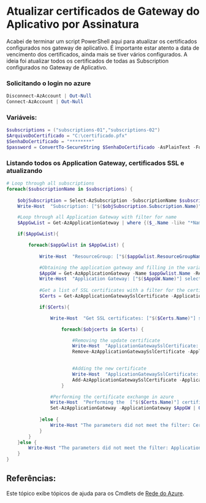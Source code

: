 # Atualizar certificados de Gateway do Aplicativo por Assinatura


Acabei de terminar um script PowerShell aqui para atualizar os certificados configurados nos gateway de aplicativo. É importante estar atento a data de vencimento dos certificados, ainda mais se tiver vários configurados. A ideia foi atualizar todos os certificados de todas as Subscription configurados no Gateway de Aplicativo.


### Solicitando o login no azure
```powershell
Disconnect-AzAccount | Out-Null
Connect-AzAccount | Out-Null
```

### Variáveis:
```powershell
$subscriptions = ("subscriptions-01","subscriptions-02") 
$ArquivoDoCertificado = "C:\certificado.pfx"
$SenhaDoCertificado = "********"
$password = ConvertTo-SecureString $SenhaDoCertificado -AsPlainText -Force
```

### Listando todos os Application Gateway, certificados SSL e atualizando 
```powershell
# Loop through all subscriptions
foreach($subscriptionName in $subscriptions) {    
    
    $objSubscription = Select-AzSubscription -SubscriptionName $subscriptionName  
    Write-Host  "Subscription: ["$($objSubscription.Subscription.Name)"] selected " -ForegroundColor Cyan;   

    #Loop through all Application Gateway with filter for name
    $AppGwList = Get-AzApplicationGateway | where {($_.Name -like "*Name_Application_Gateway*"}  

    if($AppGwList){

        foreach($appGwlist in $AppGwList) {
        
            Write-Host  "ResourceGroup: ["$($appGwlist.ResourceGroupName)"] selected" -ForegroundColor Yellow;

            #Obtaining the application gateway and filling in the variable $ag
            $AppGW = Get-AzApplicationGateway -Name $appGwlist.Name -ResourceGroup $appGwlist.ResourceGroupName
            Write-Host  "Application Gateway: ["$($AppGW.Name)"] selected" -ForegroundColor White;
        
            #Get a list of SSL certificates with a filter for the certificate name, if you have more than one.
            $Certs = Get-AzApplicationGatewaySslCertificate -ApplicationGateway $AppGW  | where {($_.Name -like "*lgrh.com.br")}  

            if($Certs){

                Write-Host  "Get SSL certificates: ["$($Certs.Name)"] selected" -ForegroundColor Green;

                    foreach($objcerts in $Certs) {

                        #Removing the update certificate
                        Write-Host  "ApplicationGatewaySslCertificate: ["$($objcerts.Name)"] Remove" -ForegroundColor Green;
                        Remove-AzApplicationGatewaySslCertificate -ApplicationGateway $AppGW -Name $Certs.Name | Out-Null
                

                        #Adding the new certificate
                        Write-Host  "ApplicationGatewaySslCertificate: ["$($objcerts.Name)"] Add" -ForegroundColor Green;
                        Add-AzApplicationGatewaySslCertificate -ApplicationGateway $AppGW -Name $Certs.Name -CertificateFile $ArquivoDoCertificado -Password $password | Out-Null
                    }

                #Performing the certificate exchange in azure
                Write-Host  "Performing the  ["$($Certs.Name)"] certificate update on ["$($appGwlist.Name)"]" -ForegroundColor Magenta;
                Set-AzApplicationGateway -ApplicationGateway $AppGW | Out-Null
            
            }else {
                Write-Host "The parameters did not meet the filter: Certificate" -ForegroundColor Red;
            }
        }
    }else {
        Write-Host "The parameters did not meet the filter: ApplicationGateway" -ForegroundColor Red;
    }
}
```

## Referências:

Este tópico exibe tópicos de ajuda para os Cmdlets de [Rede do Azure](https://docs.microsoft.com/en-us/powershell/module/az.network/?view=azps-4.6.1#application-gateway).